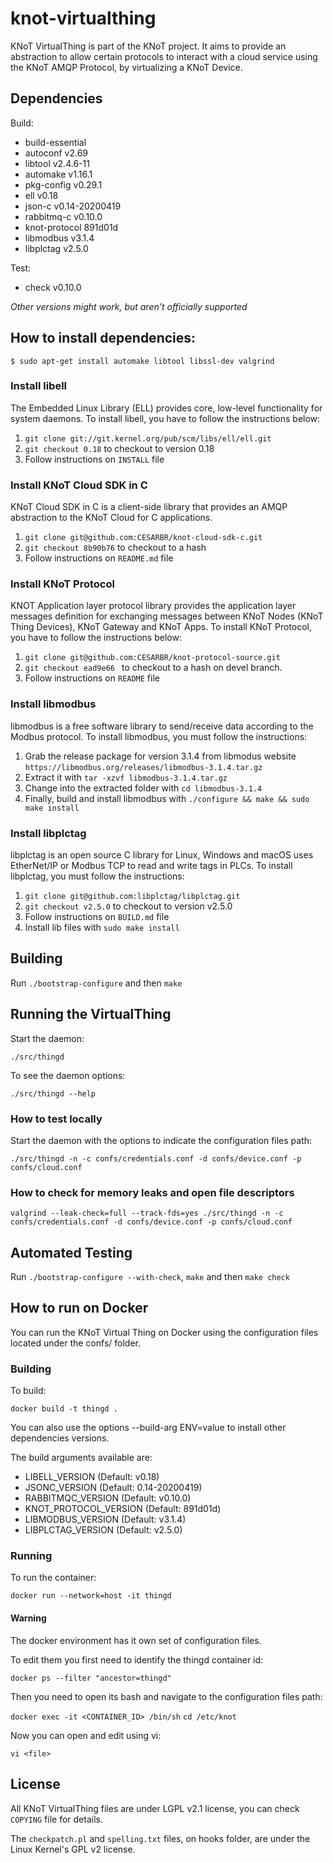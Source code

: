 # knot-virtualthing

KNoT VirtualThing is part of the KNoT project.
It aims to provide an abstraction to allow certain protocols to interact with a
cloud service using the KNoT AMQP Protocol, by virtualizing a KNoT Device.


## Dependencies
Build:
- build-essential
- autoconf v2.69
- libtool v2.4.6-11
- automake v1.16.1
- pkg-config v0.29.1
- ell v0.18
- json-c v0.14-20200419
- rabbitmq-c v0.10.0
- knot-protocol 891d01d
- libmodbus v3.1.4
- libplctag v2.5.0

Test:
- check v0.10.0

*Other versions might work, but aren't officially supported*


## How to install dependencies:

`$ sudo apt-get install automake libtool libssl-dev valgrind`

### Install libell

The Embedded Linux Library (ELL) provides core, low-level functionality for
system daemons.
To install libell, you have to follow the instructions below:

1. `git clone git://git.kernel.org/pub/scm/libs/ell/ell.git`
2. `git checkout 0.18` to checkout to version 0.18
3. Follow instructions on `INSTALL` file

### Install KNoT Cloud SDK in C

KNoT Cloud SDK in C is a client-side library that provides an AMQP
abstraction to the KNoT Cloud for C applications.

1. `git clone git@github.com:CESARBR/knot-cloud-sdk-c.git`
2. `git checkout 8b90b76` to checkout to a hash
3. Follow instructions on `README.md` file

### Install KNoT Protocol

KNOT Application layer protocol library provides the application layer messages
definition for exchanging messages between KNoT Nodes (KNoT Thing Devices),
KNoT Gateway and KNoT Apps.
To install KNoT Protocol, you have to follow the instructions below:

1. `git clone git@github.com:CESARBR/knot-protocol-source.git`
2. `git checkout ead9e66 ` to checkout to a hash on devel branch.
3. Follow instructions on `README` file

### Install libmodbus
libmodbus is a free software library to send/receive data according to the
Modbus protocol. To install libmodbus, you must follow the instructions:

1. Grab the release package for version 3.1.4 from libmodus website
	`https://libmodbus.org/releases/libmodbus-3.1.4.tar.gz`
2. Extract it with `tar -xzvf libmodbus-3.1.4.tar.gz`
3. Change into the extracted folder with `cd libmodbus-3.1.4`
4. Finally, build and install libmodbus with
	`./configure && make && sudo make install`

### Install libplctag
libplctag is an open source C library for Linux, Windows and macOS uses
EtherNet/IP or Modbus TCP to read and write tags in PLCs.
To install libplctag, you must follow the instructions:
1. `git clone git@github.com:libplctag/libplctag.git`
2. `git checkout v2.5.0` to checkout to version v2.5.0
3. Follow instructions on `BUILD.md` file
4. Install lib files with `sudo make install`

## Building

Run `./bootstrap-configure` and then `make`


## Running the VirtualThing

Start the daemon:

`./src/thingd`

To see the daemon options:

`./src/thingd --help`

### How to test locally

Start the daemon with the options to indicate the configuration files path:

`./src/thingd -n -c confs/credentials.conf -d confs/device.conf -p confs/cloud.conf`

### How to check for memory leaks and open file descriptors

`valgrind --leak-check=full --track-fds=yes ./src/thingd -n -c `
`confs/credentials.conf -d confs/device.conf -p confs/cloud.conf`


## Automated Testing
Run `./bootstrap-configure --with-check`, `make` and then `make check`


## How to run on Docker

You can run the KNoT Virtual Thing on Docker using the configuration files
located under the confs/ folder.

### Building

To build:

`docker build -t thingd .`

You can also use the options --build-arg ENV=value to install other dependencies
versions.

The build arguments available are:

- LIBELL_VERSION (Default: v0.18)
- JSONC_VERSION (Default: 0.14-20200419)
- RABBITMQC_VERSION (Default: v0.10.0)
- KNOT_PROTOCOL_VERSION (Default: 891d01d)
- LIBMODBUS_VERSION (Default: v3.1.4)
- LIBPLCTAG_VERSION (Default: v2.5.0)

### Running

To run the container:

`docker run --network=host -it thingd`

#### Warning

The docker environment has it own set of configuration files.

To edit them you first need to identify the thingd container id:

`docker ps --filter "ancestor=thingd"`

Then you need to open its bash and navigate to the configuration
files path:

`docker exec -it <CONTAINER_ID> /bin/sh`
`cd /etc/knot`

Now you can open and edit using vi:

`vi <file>`

## License

All KNoT VirtualThing files are under LGPL v2.1 license, you can check `COPYING`
file for details.

The `checkpatch.pl` and `spelling.txt` files, on hooks folder, are under the
Linux Kernel's GPL v2 license.
